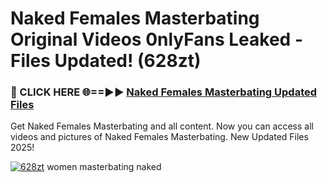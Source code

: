 # Naked Females Masterbating Original Videos 0nlyFans Leaked - Files Updated! (628zt)

<h3>🔴 CLICK HERE 🌐==►► <a href="https://tinyurl.com/up5wt9bj" rel="nofollow">Naked Females Masterbating Updated Files</a></h3>

Get Naked Females Masterbating and all content. Now you can access all videos and pictures of Naked Females Masterbating. New Updated Files 2025!

[![628zt](https://i.imgur.com/ABiUzMV.gif)](https://tinyurl.com/up5wt9bj)
women masterbating naked